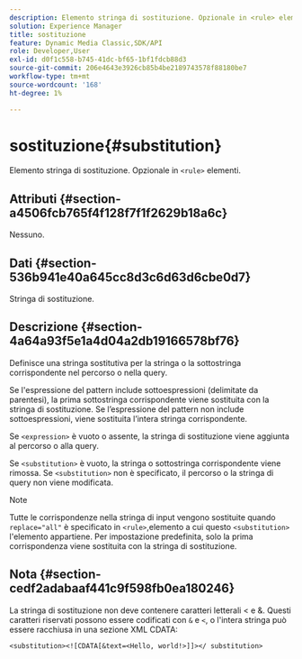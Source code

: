 ```yaml
---
description: Elemento stringa di sostituzione. Opzionale in <rule> elementi.
solution: Experience Manager
title: sostituzione
feature: Dynamic Media Classic,SDK/API
role: Developer,User
exl-id: d0f1c558-b745-41dc-bf65-1bf1fdcb88d3
source-git-commit: 206e4643e3926cb85b4be2189743578f88180be7
workflow-type: tm+mt
source-wordcount: '168'
ht-degree: 1%

---
```


# sostituzione{#substitution}

Elemento stringa di sostituzione. Opzionale in `<rule>` elementi.

## Attributi {#section-a4506fcb765f4f128f7f1f2629b18a6c}

Nessuno.

## Dati {#section-536b941e40a645cc8d3c6d63d6cbe0d7}

Stringa di sostituzione.

## Descrizione {#section-4a64a93f5e1a4d04a2db19166578bf76}

Definisce una stringa sostitutiva per la stringa o la sottostringa corrispondente nel percorso o nella query.

Se l&#39;espressione del pattern include sottoespressioni (delimitate da parentesi), la prima sottostringa corrispondente viene sostituita con la stringa di sostituzione. Se l’espressione del pattern non include sottoespressioni, viene sostituita l’intera stringa corrispondente.

Se `<expression>` è vuoto o assente, la stringa di sostituzione viene aggiunta al percorso o alla query.

Se `<substitution>` è vuoto, la stringa o sottostringa corrispondente viene rimossa. Se `<substitution>` non è specificato, il percorso o la stringa di query non viene modificata.

>[!NOTE]
>
>Tutte le corrispondenze nella stringa di input vengono sostituite quando `replace="all"` è specificato in `<rule>`,elemento a cui questo `<substitution>` l&#39;elemento appartiene. Per impostazione predefinita, solo la prima corrispondenza viene sostituita con la stringa di sostituzione.

## Nota {#section-cedf2adabaaf441c9f598fb0ea180246}

La stringa di sostituzione non deve contenere caratteri letterali &lt; e &amp;. Questi caratteri riservati possono essere codificati con `&` e `<`, o l&#39;intera stringa può essere racchiusa in una sezione XML CDATA:

`<substitution><![CDATA[&text=<Hello, world!>]]></ substitution>`
